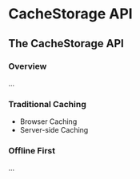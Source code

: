 # CacheStorage API

## The CacheStorage API

### Overview

...

### Traditional Caching

* Browser Caching
* Server-side Caching

### Offline First

...

